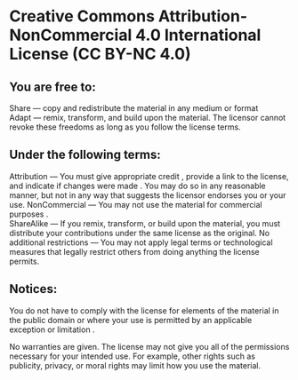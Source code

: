 # Creative Commons Attribution-NonCommercial 4.0 International License (CC BY-NC 4.0)

## You are free to:
Share — copy and redistribute the material in any medium or format
<br>Adapt — remix, transform, and build upon the material. The licensor cannot revoke these freedoms as long as you follow the license terms.

## Under the following terms:
Attribution — You must give appropriate credit , provide a link to the license, and indicate if changes were made . You may do so in any reasonable manner, but not in any way
that suggests the licensor endorses you or your use.
NonCommercial — You may not use the material for commercial purposes .
<br>ShareAlike — If you remix, transform, or build upon the material, you must distribute your contributions under the same license as the original.
No additional restrictions — You may not apply legal terms or technological measures that legally restrict others from doing anything the license permits.
## Notices:
You do not have to comply with the license for elements of the material in the public domain or where your use is permitted by an applicable exception or limitation .

No warranties are given. The license may not give you all of the permissions necessary for your intended use. For example, other rights such as publicity, privacy, or moral rights may limit how you use the material.
